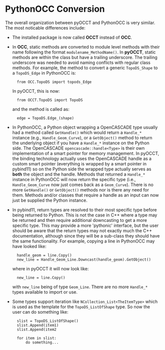 # PythonOCC Conversion
The overall organization between pyOCCT and PythonOCC is very similar. The most
noticable differences include:

* The installed package is now called **OCCT** instead of **OCC**.

* In **OCC**, static methods are converted to module level methods with their
  name following the format `modulename_MethodName()`. In **pyOCCT**, static
  methods are within the class but have a trailing underscore. The trailing
  underscore was needed to avoid naming conflicts with regular class methods.
  For example, the method to convert a generic `TopoDS_Shape` to a 
  `TopoDS_Edge` in PythonOCC is:
  
        from OCC.TopoDS import topods_Edge
        
   In pyOCCT, this is now:
   
        from OCCT.TopoDS import TopoDS
        
   and the method is called as:
   
        edge = TopoDS.Edge_(shape)

* In PythonOCC, a Python object wrapping a OpenCASCADE type usually had a
  method called `GetHandle()` which would return a `Handle_*` instance (e.g., 
  `Handle_Geom_Curve`), or a `GetObject()` method to return the underlying
  object if you have a `Handle_*` instance on the Python side. The OpenCASCADE
  `opencascade::handle<Type>` is their own implementation of a smart pointer
  for memory management. In pyOCCT, the binding technology actually uses the
  OpenCASCADE handle as a custom smart pointer (everything is wrapped by a
  smart pointer in pybind11) so on the Python side the wrapped type actually
  serves as **both** the object and the handle. Methods that returned a 
  `Handle_*` instance in PythonOCC will now return the specific type (i.e.,
  `Handle_Geom_Curve` now just comes back as a `Geom_Curve`). There is no more
  `GetHandle()` or `GetObject()` methods nor is there any need for them.
  Methods and/or classes that require a handle as an input can now just be
  supplied the Python instance.
  
* In pybind11, return types are resolved to their most specific type before being
  returned to Python. This is not the case in C++ where a type may be returned
  and then require additional downcasting to get a more specific type. This may
  provide a more 'pythonic' interface, but the user should be aware that the
  return types may not exactly much the C++ documentation, although since they
  will be a sub-class they should have the same functionality. For example,
  copying a line in PythonOCC may have looked like:
  
        handle_geom = line.Copy()
        new_line = Handle_Geom_Line.Downcast(handle_geom).GetObject()
        
  where in pyOCCT it will now look like:
  
        new_line = line.Copy()
        
  with `new_line` being of type `Geom_Line`. There are no more `Handle_*`
  types available to import or use.
  
* Some types support iteration like `NCollection_List<TheItemType>` which is
  used as the template for the `TopoDS_ListOfShape` type. So now the user can
  do something like:
  
        slist = TopoDS_ListOfShape()
        slist.Append(item1)
        slist.Append(item2
        
        for item in slist:
            do something...
